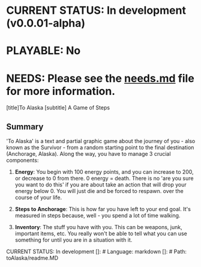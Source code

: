 
# CURRENT STATUS: In development (v0.0.01-alpha)

# PLAYABLE: No

# NEEDS: Please see the [needs.md](./needs.md) file for more information.
[title]To Alaska
[subtitle] A Game of Steps

## Summary

'To Alaska' is a text and partial graphic game about the journey of you - also known as the Survivor - from a random starting point to the final destination (Anchorage, Alaska). Along the way, you have to manage 3 crucial components:
1. **Energy**: You begin with 100 energy points, and you can increase to 200, or decrease to 0 from there. 0 energy = death. There is no  'are you sure you want to do this' if you are about take an action that will drop your energy below 0. You will just die and be forced to respawn. over the course of your life.

2. **Steps to Anchorage**: This is how far you have left to your end goal. It's measured in steps because, well - you spend a lot of time walking. 

3. **Inventory**: The stuff you have with you. This can be weapons, junk, important items, etc. You really won't be able to tell what you can use something for until you are in a situation with it. 

CURRENT STATUS: In development
[]: # Language: markdown
[]: # Path: toAlaska/readme.MD